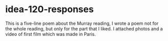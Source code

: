 # idea-120-responses
This is a five-line poem about the Murray reading,  I wrote a poem not for the whole reading, but only for the part that I liked. I attached photos and a video of first film which was made in Paris.
